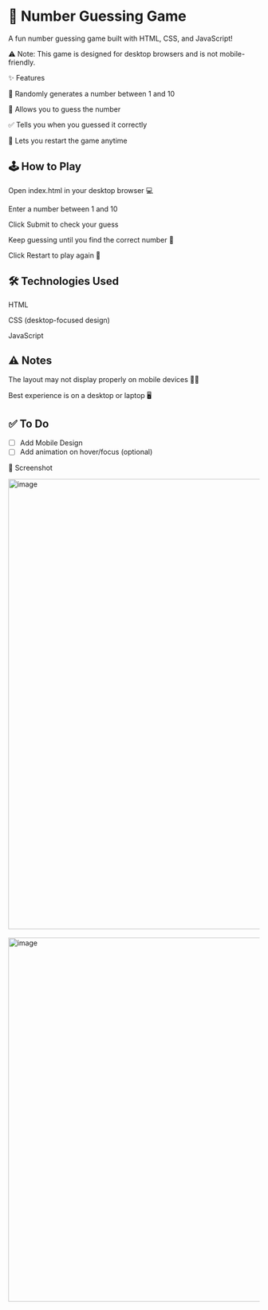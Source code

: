 # 🎲 Number Guessing Game

A fun number guessing game built with HTML, CSS, and JavaScript!

⚠️ Note: This game is designed for desktop browsers and is not mobile-friendly.

✨ Features

🎯 Randomly generates a number between 1 and 10

📝 Allows you to guess the number

✅ Tells you when you guessed it correctly

🔄 Lets you restart the game anytime


## 🕹 How to Play

Open index.html in your desktop browser 💻

Enter a number between 1 and 10

Click Submit to check your guess

Keep guessing until you find the correct number 🎉

Click Restart to play again 🔄

## 🛠 Technologies Used

HTML

CSS (desktop-focused design)

JavaScript

## ⚠️ Notes

The layout may not display properly on mobile devices 📱❌

Best experience is on a desktop or laptop 🖥

## ✅ To Do

- [ ] Add Mobile Design
- [ ] Add animation on hover/focus (optional)

📸 Screenshot

<img width="1910" height="903" alt="image" src="https://github.com/user-attachments/assets/51f9fee8-a023-4395-a07d-2c9b7a61bbd4" />
<br>
<br>

<img width="1334" height="730" alt="image" src="https://github.com/user-attachments/assets/16c34908-ff43-468c-86c8-a96a78c1d46c" />


